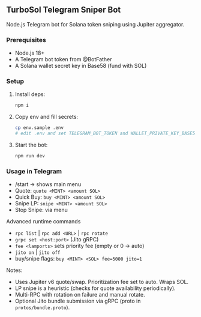 ## TurboSol Telegram Sniper Bot

Node.js Telegram bot for Solana token sniping using Jupiter aggregator.

### Prerequisites

- Node.js 18+
- A Telegram bot token from @BotFather
- A Solana wallet secret key in Base58 (fund with SOL)

### Setup

1. Install deps:
   ```bash
   npm i
   ```
2. Copy env and fill secrets:
   ```bash
   cp env.sample .env
   # edit .env and set TELEGRAM_BOT_TOKEN and WALLET_PRIVATE_KEY_BASE58
   ```
3. Start the bot:
   ```bash
   npm run dev
   ```

### Usage in Telegram

- /start → shows main menu
- Quote: `quote <MINT> <amount SOL>`
- Quick Buy: `buy <MINT> <amount SOL>`
- Snipe LP: `snipe <MINT> <amount SOL>`
- Stop Snipe: via menu

Advanced runtime commands

- `rpc list` | `rpc add <URL>` | `rpc rotate`
- `grpc set <host:port>` (Jito gRPC)
- `fee <lamports>` sets priority fee (empty or 0 -> auto)
- `jito on` | `jito off`
- buy/snipe flags: `buy <MINT> <SOL> fee=5000 jito=1`

Notes:

- Uses Jupiter v6 quote/swap. Prioritization fee set to auto. Wraps SOL.
- LP snipe is a heuristic (checks for quote availability periodically).
- Multi-RPC with rotation on failure and manual rotate.
- Optional Jito bundle submission via gRPC (proto in `protos/bundle.proto`).
